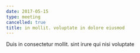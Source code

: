 ```yaml
---
date: 2017-05-15
type: meeting
cancelled: true
title: in mollit. voluptate in dolore eiusmod
---
```

Duis in consectetur mollit. sint irure qui nisi voluptate